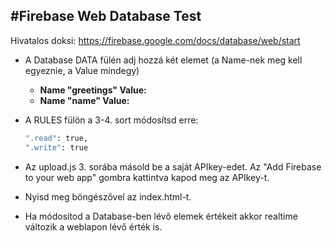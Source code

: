#Firebase Web Database Test
---

Hivatalos doksi:
https://firebase.google.com/docs/database/web/start

- A Database DATA fülén adj hozzá két elemet (a Name-nek meg kell egyeznie, a Value mindegy)
    - **Name "greetings" Value: <whatever>**
	- **Name "name" Value: <whatever>**

- A RULES fülön a 3-4. sort módosítsd erre:
    ```sh
	".read": true,
	".write": true
	```

- Az upload.js 3. sorába másold be a saját APIkey-edet.
	Az "Add Firebase to your web app" gombra kattintva kapod meg az APIkey-t.

- Nyisd meg böngészővel az index.html-t.

+ Ha módosítod a Database-ben lévő elemek értékeit akkor realtime változik a weblapon lévő érték is.
